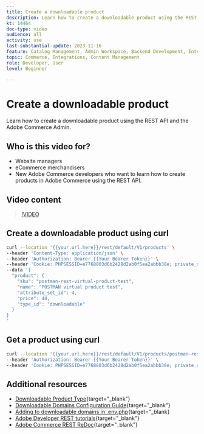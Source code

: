 ```yaml
---
title: Create a downloadable product
description: Learn how to create a downloadable product using the REST API and the Commerce Admin.
kt: 14464
doc-type: video
audience: all
activity: use
last-substantial-update: 2023-11-16
feature: Catalog Management, Admin Workspace, Backend Development, Integration, REST
topic: Commerce, Integrations, Content Management
role: Developer, User
level: Beginner

---
```

# Create a downloadable product

Learn how to create a downloadable product using the REST API and the Adobe Commerce Admin. 

## Who is this video for?

- Website managers
- eCommerce merchandisers
- New Adobe Commerce developers who want to learn how to create products in Adobe Commerce using the REST API.

## Video content

>[!VIDEO](https://video.tv.adobe.com/v/3425753?learn=on)

## Create a downloadable product using curl

```bash
curl --location '{{your.url.here}}/rest/default/V1/products' \
--header 'Content-Type: application/json' \
--header 'Authorization: Bearer {{Your Bearer Token}}' \
--header 'Cookie: PHPSESSID=e7768803d6b2428d2ab0f5ea2abbb38e; private_content_version=564dde2976849891583a9a649073f01e' \
--data '{
  "product": {
    "sku": "postman-rest-virtual-product-test",
    "name": "POSTMAN virtual product test",
    "attribute_set_id": 4,
    "price": 44,
    "type_id": "downloadable"
  }
}
'
```

## Get a product using curl

```bash
curl --location '{{your.url.here}}/rest/default/V1/products/postman-rest-virtual-product-test' \
--header 'Authorization: Bearer {{Your Bearer Token}}' \
--header 'Cookie: PHPSESSID=e7768803d6b2428d2ab0f5ea2abbb38e; private_content_version=564dde2976849891583a9a649073f01e'
```

## Additional resources

- [Downloadable Product Type](https://experienceleague.adobe.com/docs/commerce-admin/catalog/products/types/product-create-downloadable.html){target="_blank"}
- [Downloadable Domains Configuration Guide](https://experienceleague.adobe.com/docs/commerce-operations/configuration-guide/files/config-reference-envphp.html#downloadable_domains){target="_blank"}
- [Adding to downloadable domains in .env.php](https://experienceleague.adobe.com/docs/commerce-operations/reference/magento-open-source.html#downloadable%3Adomains%3Aadd){target="_blank}
- [Adobe Developer REST tutorials](https://developer.adobe.com/commerce/webapi/rest/tutorials/prerequisite-tasks/){target="_blank"}
- [Adobe Commerce REST ReDoc](https://adobe-commerce.redoc.ly/2.4.6-admin/tag/products#operation/PostV1Products){target="_blank"}
